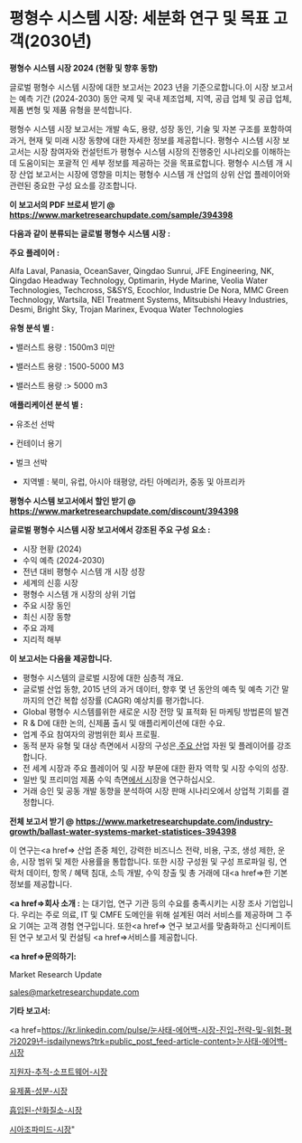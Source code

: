 # 평형수 시스템 시장: 세분화 연구 및 목표 고객(2030년)

<strong>평형수 시스템 시장 2024 (현황 및 향후 동향)</strong>

글로벌 평형수 시스템 시장에 대한 보고서는 2023 년을 기준으로합니다.이 시장 보고서는 예측 기간 (2024-2030) 동안 국제 및 국내 제조업체, 지역, 공급 업체 및 공급 업체, 제품 변형 및 제품 유형을 분석합니다.

평형수 시스템 시장 보고서는 개발 속도, 용량, 성장 동인, 기술 및 자본 구조를 포함하여 과거, 현재 및 미래 시장 동향에 대한 자세한 정보를 제공합니다. 평형수 시스템 시장 보고서는 시장 참여자와 컨설턴트가 평형수 시스템 시장의 진행중인 시나리오를 이해하는 데 도움이되는 포괄적 인 세부 정보를 제공하는 것을 목표로합니다. 평형수 시스템 개 시장 산업 보고서는 시장에 영향을 미치는 평형수 시스템 개 산업의 상위 산업 플레이어와 관련된 중요한 구성 요소를 강조합니다.



<strong>이 보고서의 PDF 브로셔 받기 @ <a href=https://www.marketresearchupdate.com/sample/394398>https://www.marketresearchupdate.com/sample/394398</a></strong>



<strong>다음과 같이 분류되는 글로벌 평형수 시스템 시장 :</strong>



<strong>주요 플레이어 :</strong>

Alfa Laval, Panasia, OceanSaver, Qingdao Sunrui, JFE Engineering, NK, Qingdao Headway Technology, Optimarin, Hyde Marine, Veolia Water Technologies, Techcross, S&SYS, Ecochlor, Industrie De Nora, MMC Green Technology, Wartsila, NEI Treatment Systems, Mitsubishi Heavy Industries, Desmi, Bright Sky, Trojan Marinex, Evoqua Water Technologies



<strong>유형 분석 별 :</strong>

• 밸러스트 용량 : 1500m3 미만

• 밸러스트 용량 : 1500-5000 M3

• 밸러스트 용량 :> 5000 m3



<strong>애플리케이션 분석 별 :</strong>

• 유조선 선박

• 컨테이너 용기

• 벌크 선박

<ul>
  <li>지역별 : 북미, 유럽, 아시아 태평양, 라틴 아메리카, 중동 및 아프리카</li>
</ul>


<strong>평형수 시스템 보고서에서 할인 받기 @ <a href=https://www.marketresearchupdate.com/discount/394398>https://www.marketresearchupdate.com/discount/394398</a></strong>



<strong>글로벌 평형수 시스템 시장 보고서에서 강조된 주요 구성 요소 :</strong>
<ul>
  <li>시장 현황 (2024)</li>
  <li>수익 예측 (2024-2030)</li>
  <li>전년 대비 평형수 시스템 개 시장 성장</li>
  <li>세계의 신흥 시장</li>
  <li>평형수 시스템 개 시장의 상위 기업</li>
  <li>주요 시장 동인</li>
  <li>최신 시장 동향</li>
  <li>주요 과제</li>
  <li>지리적 해부</li>
</ul>


<strong>이 보고서는 다음을 제공합니다.</strong>
<ul>
  <li>평형수 시스템의 글로벌 시장에 대한 심층적 개요.</li>
  <li>글로벌 산업 동향, 2015 년의 과거 데이터, 향후 몇 년 동안의 예측 및 예측 기간 말까지의 연간 복합 성장률 (CAGR) 예상치를 평가합니다.</li>
  <li>Global 평형수 시스템를위한 새로운 시장 전망 및 표적화 된 마케팅 방법론의 발견</li>
  <li>R &amp; D에 대한 논의, 신제품 출시 및 애플리케이션에 대한 수요.</li>
  <li>업계 주요 참여자의 광범위한 회사 프로필.</li>
  <li>동적 분자 유형 및 대상 측면에서 시장의 구성은<a href=> 주요 산</a>업 자원 및 플레이어를 강조합니다.</li>
  <li>전 세계 시장과 주요 플레이어 및 시장 부문에 대한 환자 역학 및 시장 수익의 성장.</li>
  <li>일반 및 프리미엄 제품 수익 측면<a href=>에서 시</a>장을 연구하십시오.</li>
  <li>거래 승인 및 공동 개발 동향을 분석하여 시장 판매 시나리오에서 상업적 기회를 결정합니다.</li>
</ul>



<strong>전체 보고서 받기 @ <a href=https://www.marketresearchupdate.com/industry-growth/ballast-water-systems-market-statistices-394398>https://www.marketresearchupdate.com/industry-growth/ballast-water-systems-market-statistices-394398</a></strong>

이 연구는<a href=> 산업 존중</a> 체인, 강력한 비즈니스 전략, 비용, 구조, 생성 제한, 운송, 시장 범위 및 제한 사용률을 통합합니다. 또한 시장 구성원 및 구성 프로파일 링, 연락처 데이터, 항목 / 혜택 침대, 소득 개발, 수익 창출 및 총 거래에 대<a href=>한 기본 </a>정보를 제공합니다.



<strong><a href=>회사 소</a>개 :</strong>
는 대기업, 연구 기관 등의 수요를 충족시키는 시장 조사 기업입니다. 우리는 주로 의료, IT 및 CMFE 도메인을 위해 설계된 여러 서비스를 제공하며 그 주요 기여는 고객 경험 연구입니다. 또한<a href=> 연구 보</a>고서를 맞춤화하고 신디케이트 된 연구 보고서 및 컨설팅 <a href=>서비스</a>를 제공합니다.



<strong><a href=>문의하기:</a></strong>

Market Research Update

sales@marketresearchupdate.com



<strong>기타 보고서:</strong>

<a href=https://kr.linkedin.com/pulse/눈사태-에어백-시장-진입-전략-및-위험-평가2029년-isdailynews?trk=public_post_feed-article-content>눈사태-에어백-시장</a>

<a href=https://www.linkedin.com/pulse/지원자-추적-소프트웨어-시장-세분화-연구-및-목표-고객2029년-market-matrix-musings-analysis/>지원자-추적-소프트웨어-시장</a>

<a href=https://www.linkedin.com/pulse/유제품-성분-시장-경쟁-분석-및-성장-잠재력-2029-survey-savvy-insights-360-analysis-vch6f/>유제품-성분-시장</a>

<a href=https://www.linkedin.com/pulse/흡입된-산화질소-시장-진입-전략-및-위험-평가2029년-isdailynews-ppivf/>흡입된-산화질소-시장</a>

<a href=https://www.linkedin.com/pulse/시아조파미드-시장-세분화-연구-및-목표-고객2030년-consumer-connection-compendium-ana-x0wqf/>시아조파미드-시장</a>"
